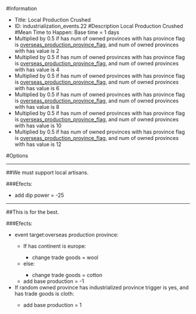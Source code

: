 #Information
 - Title: Local Production Crushed
 - ID: industrialization_events.22
#Description
Local Production Crushed
#Mean Time to Happen:
Base time = 1 days
 - Multiplied by 0.5 if has num of owned provinces with has province flag is [overseas_production_province_flag](../flags/overseas_production_province_flag.md), and num of owned provinces with has value is 2
 - Multiplied by 0.5 if has num of owned provinces with has province flag is [overseas_production_province_flag](../flags/overseas_production_province_flag.md), and num of owned provinces with has value is 4
 - Multiplied by 0.5 if has num of owned provinces with has province flag is [overseas_production_province_flag](../flags/overseas_production_province_flag.md), and num of owned provinces with has value is 6
 - Multiplied by 0.5 if has num of owned provinces with has province flag is [overseas_production_province_flag](../flags/overseas_production_province_flag.md), and num of owned provinces with has value is 8
 - Multiplied by 0.5 if has num of owned provinces with has province flag is [overseas_production_province_flag](../flags/overseas_production_province_flag.md), and num of owned provinces with has value is 10
 - Multiplied by 0.5 if has num of owned provinces with has province flag is [overseas_production_province_flag](../flags/overseas_production_province_flag.md), and num of owned provinces with has value is 12

#Options

___
##We must support local artisans.

###Efects:<ul><li>add dip power = -25</li></ul>

___
##This is for the best.

###Efects:<ul><li>event target:overseas production province:</li><ul><li>If has continent is europe:</li><ul><li>change trade goods = wool</li></ul><li>else:</li><ul><li>change trade goods = cotton</li></ul><li>add base production = -1</li></ul><li>If random owned province has industrialized province trigger is yes, and  has trade goods is cloth:</li><ul><li>add base production = 1</li></ul></ul>
